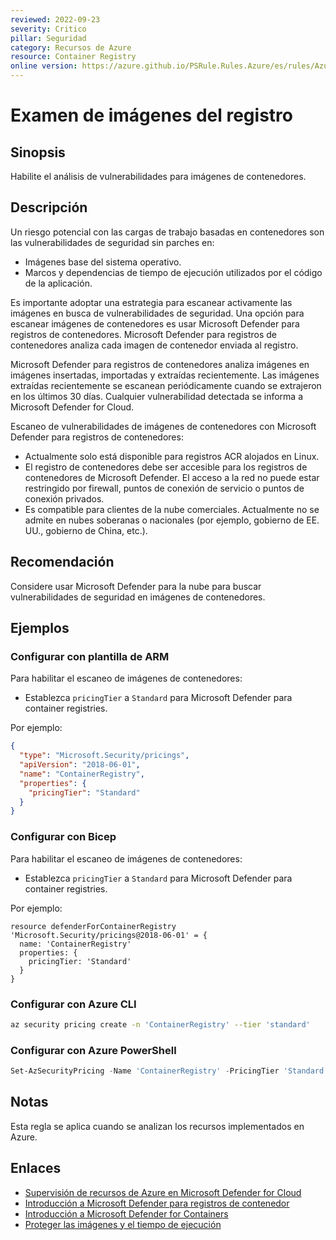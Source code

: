 ```yaml
---
reviewed: 2022-09-23
severity: Critico
pillar: Seguridad
category: Recursos de Azure
resource: Container Registry
online version: https://azure.github.io/PSRule.Rules.Azure/es/rules/Azure.ACR.ContainerScan/
---
```


# Examen de imágenes del registro

## Sinopsis

Habilite el análisis de vulnerabilidades para imágenes de contenedores.

## Descripción

Un riesgo potencial con las cargas de trabajo basadas en contenedores son las vulnerabilidades de seguridad sin parches en:

- Imágenes base del sistema operativo.
- Marcos y dependencias de tiempo de ejecución utilizados por el código de la aplicación.

Es importante adoptar una estrategia para escanear activamente las imágenes en busca de vulnerabilidades de seguridad.
Una opción para escanear imágenes de contenedores es usar Microsoft Defender para registros de contenedores.
Microsoft Defender para registros de contenedores analiza cada imagen de contenedor enviada al registro.

Microsoft Defender para registros de contenedores analiza imágenes en imágenes insertadas, importadas y extraídas recientemente.
Las imágenes extraídas recientemente se escanean periódicamente cuando se extrajeron en los últimos 30 días.
Cualquier vulnerabilidad detectada se informa a Microsoft Defender for Cloud.

Escaneo de vulnerabilidades de imágenes de contenedores con Microsoft Defender para registros de contenedores:

- Actualmente solo está disponible para registros ACR alojados en Linux.
- El registro de contenedores debe ser accesible para los registros de contenedores de Microsoft Defender.
  El acceso a la red no puede estar restringido por firewall, puntos de conexión de servicio o puntos de conexión privados.
- Es compatible para clientes de la nube comerciales.
  Actualmente no se admite en nubes soberanas o nacionales (por ejemplo, gobierno de EE. UU., gobierno de China, etc.).

## Recomendación

Considere usar Microsoft Defender para la nube para buscar vulnerabilidades de seguridad en imágenes de contenedores.

## Ejemplos

### Configurar con plantilla de ARM

Para habilitar el escaneo de imágenes de contenedores:

- Establezca `pricingTier` a `Standard` para Microsoft Defender para container registries.

Por ejemplo:

```json
{
  "type": "Microsoft.Security/pricings",
  "apiVersion": "2018-06-01",
  "name": "ContainerRegistry",
  "properties": {
    "pricingTier": "Standard"
  }
}
```

### Configurar con Bicep

Para habilitar el escaneo de imágenes de contenedores:

- Establezca `pricingTier` a `Standard` para Microsoft Defender para container registries.

Por ejemplo:

```bicep
resource defenderForContainerRegistry 'Microsoft.Security/pricings@2018-06-01' = {
  name: 'ContainerRegistry'
  properties: {
    pricingTier: 'Standard'
  }
}
```

### Configurar con Azure CLI

```bash
az security pricing create -n 'ContainerRegistry' --tier 'standard'
```

### Configurar con Azure PowerShell

```powershell
Set-AzSecurityPricing -Name 'ContainerRegistry' -PricingTier 'Standard'
```

## Notas

Esta regla se aplica cuando se analizan los recursos implementados en Azure.

## Enlaces

- [Supervisión de recursos de Azure en Microsoft Defender for Cloud](https://docs.microsoft.com/azure/architecture/framework/security/monitor-resources#containers)
- [Introducción a Microsoft Defender para registros de contenedor](https://docs.microsoft.com/azure/defender-for-cloud/defender-for-container-registries-introduction)
- [Introducción a Microsoft Defender for Containers](https://docs.microsoft.com/azure/defender-for-cloud/container-security)
- [Proteger las imágenes y el tiempo de ejecución](https://docs.microsoft.com/azure/aks/operator-best-practices-container-image-management#secure-the-images-and-run-time)
